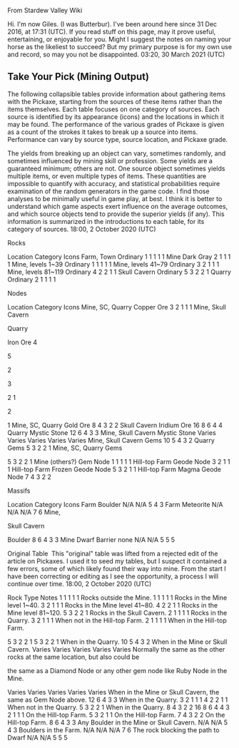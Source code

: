 From Stardew Valley Wiki

Hi. I'm now Giles. (I was Butterbur). I've been around here since 31 Dec 2016, at 17:31 (UTC). If you read stuff on this page, may it prove useful, entertaining, or enjoyable for you. Might I suggest the notes on naming your horse as the likeliest to succeed? But my primary purpose is for my own use and record, so may you not be disappointed. 03:20, 30 March 2021 (UTC)

## Take Your Pick (Mining Output)

The following collapsible tables provide information about gathering items with the Pickaxe, starting from the sources of these items rather than the items themselves. Each table focuses on one category of sources. Each source is identified by its appearance (icons) and the locations in which it may be found. The performance of the various grades of Pickaxe is given as a count of the strokes it takes to break up a source into items. Performance can vary by source type, source location, and Pickaxe grade.

The yields from breaking up an object can vary, sometimes randomly, and sometimes influenced by mining skill or profession. Some yields are a guaranteed minimum; others are not. One source object sometimes yields multiple items, or even multiple types of items. These quantities are impossible to quantify with accuracy, and statistical probabilities require examination of the random generators in the game code. I find those analyses to be minimally useful in game play, at best. I think it is better to understand which game aspects exert influence on the average outcomes, and which source objects tend to provide the superior yields (if any). This information is summarized in the introductions to each table, for its category of sources. 18:00, 2 October 2020 (UTC)

Rocks 

Location Category Icons Farm, Town Ordinary 1 1 1 1 1 Mine Dark Gray 2 1 1 1 1 Mine, levels 1~39 Ordinary 1 1 1 1 1 Mine, levels 41~79 Ordinary 3 2 1 1 1 Mine, levels 81~119 Ordinary 4 2 2 1 1 Skull Cavern Ordinary 5 3 2 2 1 Quarry Ordinary 2 1 1 1 1

Nodes 

Location Category Icons Mine, SC, Quarry Copper Ore 3 2 1 1 1 Mine, Skull Cavern

Quarry

Iron Ore 4

5

2

3

2 1

2

1 Mine, SC, Quarry Gold Ore 8 4 3 2 2 Skull Cavern Iridium Ore 16 8 6 4 4 Quarry Mystic Stone 12 6 4 3 3 Mine, Skull Cavern Mystic Stone Varies Varies Varies Varies Varies Mine, Skull Cavern Gems 10 5 4 3 2 Quarry Gems 5 3 2 2 1 Mine, SC, Quarry Gems

5 3 2 2 1 Mine (others?) Gem Node 1 1 1 1 1 Hill-top Farm Geode Node 3 2 1 1 1 Hill-top Farm Frozen Geode Node 5 3 2 1 1 Hill-top Farm Magma Geode Node 7 4 3 2 2

Massifs 

Location Category Icons Farm Boulder N/A N/A 5 4 3 Farm Meteorite N/A N/A N/A 7 6 Mine,

Skull Cavern

Boulder 8 6 4 3 3 Mine Dwarf Barrier none N/A N/A 5 5 5

Original Table  This "original" table was lifted from a rejected edit of the article on Pickaxes. I used it to seed my tables, but I suspect it contained a few errors, some of which likely found their way into mine. From the start I have been correcting or editing as I see the opportunity, a process I will continue over time. 18:00, 2 October 2020 (UTC)

Rock Type Notes 1 1 1 1 1 Rocks outside the Mine. 1 1 1 1 1 Rocks in the Mine level 1~40. 3 2 1 1 1 Rocks in the Mine level 41~80. 4 2 2 1 1 Rocks in the Mine level 81~120. 5 3 2 2 1 Rocks in the Skull Cavern. 2 1 1 1 1 Rocks in the Quarry. 3 2 1 1 1 When not in the Hill-top Farm. 2 1 1 1 1 When in the Hill-top Farm.

5 3 2 2 1 5 3 2 2 1 When in the Quarry. 10 5 4 3 2 When in the Mine or Skull Cavern. Varies Varies Varies Varies Varies Normally the same as the other rocks at the same location, but also could be

the same as a Diamond Node or any other gem node like Ruby Node in the Mine.

Varies Varies Varies Varies Varies When in the Mine or Skull Cavern, the same as Gem Node above. 12 6 4 3 3 When in the Quarry. 3 2 1 1 1 4 2 2 1 1 When not in the Quarry. 5 3 2 2 1 When in the Quarry. 8 4 3 2 2 16 8 6 4 4 3 2 1 1 1 On the Hill-top Farm. 5 3 2 1 1 On the Hill-top Farm. 7 4 3 2 2 On the Hill-top Farm. 8 6 4 3 3 Any Boulder in the Mine or Skull Cavern. N/A N/A 5 4 3 Boulders in the Farm. N/A N/A N/A 7 6 The rock blocking the path to Dwarf N/A N/A 5 5 5